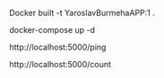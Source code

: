 Docker built -t YaroslavBurmehaAPP:1 .

docker-compose up -d

http://localhost:5000/ping

http://localhost:5000/count
